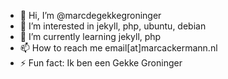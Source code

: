 - 👋 Hi, I’m @marcdegekkegroninger
- 👀 I’m interested in jekyll, php, ubuntu, debian
- 🌱 I’m currently learning jekyll, php
- 📫 How to reach me email[at]marcackermann.nl
- ⚡ Fun fact: Ik ben een Gekke Groninger

<!---
marcdegekkegroninger/marcdegekkegroninger is a ✨ special ✨ repository because its `README.md` (this file) appears on your GitHub profile.
You can click the Preview link to take a look at your changes.
--->
